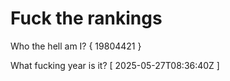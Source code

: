 # Fuck the rankings

Who the hell am I?
{ 19804421 }

What fucking year is it?
[ 2025-05-27T08:36:40Z ]
